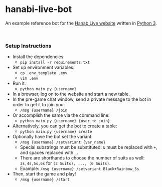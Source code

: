 # hanabi-live-bot

An example reference bot for the [Hanab Live website](https://github.com/Zamiell/hanabi-live) written in [Python 3](https://www.python.org/).

<br />

### Setup Instructions

* Install the dependencies:
  * `pip install -r requirements.txt`
* Set up environment variables:
  * `cp .env_template .env`
  * `vim .env`
* Run it:
  * `python main.py {username}`
* In a browser, log on to the website and start a new table.
* In the pre-game chat window, send a private message to the bot in order to get it to join you:
  * `/msg {username} /join`
* Or accomplish the same via the command line:
  * `python main.py {username} {user_to_join}`
* Alternatively, you can get the bot to create a table:
  * `python main.py {username} create`
* Optionally have the bot set the variant:
  * `/msg {username} /setvariant {var_name}`
  * Special substrings must be substituted: ` & ` must be replaced with `+`, and spaces replaced with `_`.
  * There are shorthands to choose the number of suits as well: `3s,4s,5s,6s` for `(3 Suits), ..., (6 Suits)`.
  * Example: `/msg {username} /setvariant Black+Rainbow_5s`
* Then, start the game and play!
  * `/msg {username} /start`

